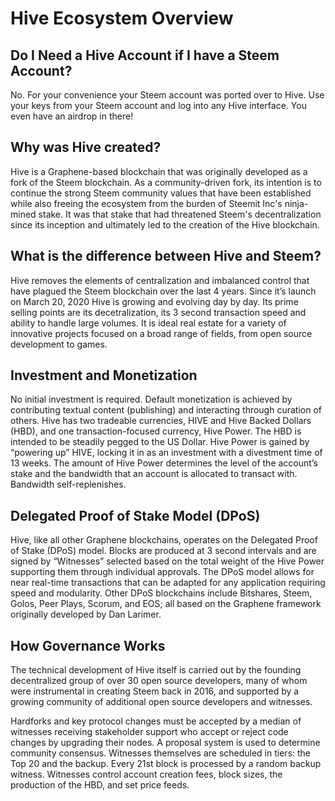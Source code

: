 # Hive Ecosystem Overview

## Do I Need a Hive Account if I have a Steem Account?
No. For your convenience your Steem account was ported over to Hive. Use your keys from your Steem account and log into any Hive interface. You even have an airdrop in there!

## Why was Hive created?
Hive is a Graphene-based blockchain that was originally developed as a fork of the Steem blockchain. As a community-driven fork, its intention is to continue the strong Steem community values that have been established while also freeing the ecosystem from the burden of Steemit Inc's ninja-mined stake. It was that stake that had threatened Steem's decentralization since its inception and ultimately led to the creation of the Hive blockchain.

## What is the difference between Hive and Steem?
Hive removes the elements of centralization and imbalanced control that have plagued the Steem blockchain over the last 4 years. Since it’s launch on March 20, 2020 Hive is growing and evolving day by day. Its prime selling points are its decetralization, its 3 second transaction speed and ability to handle large volumes. It is ideal real estate for a variety of innovative projects focused on a broad range of fields, from open source development to games.

## Investment and Monetization
No initial investment is required. Default monetization is achieved by contributing textual content (publishing) and interacting through curation of others. Hive has two tradeable currencies, HIVE and Hive Backed Dollars (HBD), and one transaction-focused currency, Hive Power. The HBD is intended to be steadily pegged to the US Dollar. Hive Power is gained by “powering up” HIVE, locking it in as an investment with a divestment time of 13 weeks. The amount of Hive Power determines the level of the account’s stake and the bandwidth that an account is allocated to transact with. Bandwidth self-replenishes.

## Delegated Proof of Stake Model (DPoS)
Hive, like all other Graphene blockchains, operates on the Delegated Proof of Stake (DPoS) model. Blocks are produced at 3 second intervals and are signed by “Witnesses” selected based on the total weight of the Hive Power supporting them through individual approvals. The DPoS model allows for near real-time transactions that can be adapted for any application requiring speed and modularity. Other DPoS blockchains include Bitshares, Steem, Golos, Peer Plays, Scorum, and EOS; all based on the Graphene framework originally developed by Dan Larimer.

## How Governance Works
The technical development of Hive itself is carried out by the founding decentralized group of over 30 open source developers, many of whom were instrumental in creating Steem back in 2016, and supported by a growing community of additional open source developers and witnesses.

Hardforks and key protocol changes must be accepted by a median of witnesses receiving stakeholder support who accept or reject code changes by upgrading their nodes. A proposal system is used to determine community consensus. Witnesses themselves are scheduled in tiers: the Top 20 and the backup. Every 21st block is processed by a random backup witness. Witnesses control account creation fees, block sizes, the production of the HBD, and set price feeds.
